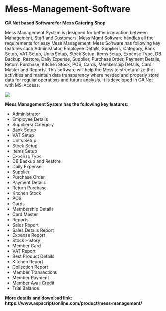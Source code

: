 # Mess-Management-Software
<b>C#.Net based Software for Mess Catering Shop</b>

Mess Management System is designed for better interaction between Management, Staff and Customers. Mess Mgmt Software handles all the requirements for easy Mess Management. Mess Software has following key features such Administrator, Employee Details, Suppliers, Category, Bank Setup, VAT Setup, Units Setup, Stock Setup, Items Setup, Expense Type, DB Backup, Restore, Daily Expense, Supplier, Purchase Order, Payment Details, Return Purchase, Kitchen Stock, POS, Cards, Membership Details, Card Master and Reports. This software will help the Mess to structuralize the activities and maintain data transparency where needed and properly store data for regular operations and future analysis. It is developed in C#.Net with MS-Access.

<img src="https://www.aspscriptsonline.com/wp-content/uploads/2016/06/mess-21.png">

<b>Mess Management System has the following key features:</b>

<ul>
<li>Administrator</li>
<li>Employee Details</li>
<li>Suppliers/ Category</li>
<li>Bank Setup</li>
<li>VAT Setup</li>
<li>Units Setup</li>
<li>Stock Setup</li>
<li>Items Setup</li>
<li>Expense Type</li>
<li>DB Backup and Restore</li>
<li>Daily Expense</li>
<li>Supplier</li>
<li>Purchase Order</li>
<li>Payment Details</li>
<li>Return Purchase</li>
<li>Kitchen Stock</li>
<li>POS</li>
<li>Cards</li>
<li>Membership Details</li>
<li>Card Master</li>
<li>Reports</li>
<li>Sales Report</li>
<li>Sales Details Report</li>
<li>Expense Report</li>
<li>Stock History</li>
<li>Member Card</li>
<li>VAT Report</li>
<li>Best Product Details</li>
<li>Kitchen Report</li>
<li>Collection Report</li>
<li>Member Transactions</li>
<li>Member Payment</li>
<li>Member Avail Credit</li>
<li>Trial Balance</li>
</ul>
<b>More details and download link:</b><br>
<b>https://www.aspscriptsonline.com/product/mess-management/</b>
